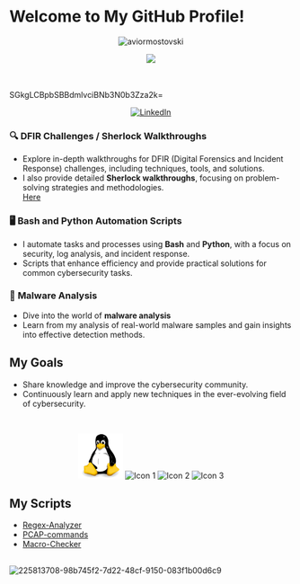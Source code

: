 # Welcome to My GitHub Profile!
<p align="center"> <img src="https://komarev.com/ghpvc/?username=aviormostovski&label=Profile%20views&color=0e75b6&style=flat" alt="aviormostovski" /> </p>


<p align="center">
  <img src="https://github.com/user-attachments/assets/6e599287-1314-4f66-bbb1-e1a71e23b09f" width="250" />
</p>

<br>

SGkgLCBpbSBBdmlvciBNb3N0b3Zza2k=   <p align="center">
<a href="https://www.linkedin.com/in/avior-mostovski/">
    <img src="https://github.com/user-attachments/assets/0aa5369d-b869-42dd-8cc0-1429427feedf" alt="LinkedIn" height="80" width="80" />
  </a>
</p>


### 🔍 **DFIR Challenges / Sherlock Walkthroughs**
- Explore in-depth walkthroughs for DFIR (Digital Forensics and Incident Response) challenges, including techniques, tools, and solutions.
- I also provide detailed **Sherlock walkthroughs**, focusing on problem-solving strategies and methodologies.<br>
  [Here](https://github.com/AviorMostovski/challenges)

### 🖥️ **Bash and Python Automation Scripts**
- I automate tasks and processes using **Bash** and **Python**, with a focus on security, log analysis, and incident response.
- Scripts that enhance efficiency and provide practical solutions for common cybersecurity tasks.

### 🦠 **Malware Analysis**
- Dive into the world of **malware analysis**
- Learn from my analysis of real-world malware samples and gain insights into effective detection methods.

## My Goals
- Share knowledge and improve the cybersecurity community.
- Continuously learn and apply new techniques in the ever-evolving field of cybersecurity.
<br>
<p align="center">
  <!-- Linux Icon -->
  <img src="https://raw.githubusercontent.com/devicons/devicon/master/icons/linux/linux-original.svg" alt="linux" width="80" height="80"/> 

  <!-- Icon 1 -->
  <img src="https://github.com/user-attachments/assets/0bf4592b-481a-411b-bcbc-a55a44c75027" alt="Icon 1" width="80" height="80"/>

  <!-- Icon 2 -->
  <img src="https://github.com/user-attachments/assets/de024e9d-cc8b-4021-b736-3791f27ab468" alt="Icon 2" width="80" height="80"/>

  <!-- Icon 3 -->
  <img src="https://github.com/user-attachments/assets/f3497815-eb57-48f1-97ce-625fde68dfc2" alt="Icon 3" width="80" height="80"/>
</p>

<p align="center">

## My Scripts 
- [Regex-Analyzer](https://github.com/AviorMostovski/Regex-Analyzer)
- [PCAP-commands](https://github.com/AviorMostovski/PCAP-commands-script)
- [Macro-Checker](https://github.com/AviorMostovski/Macro-Checker-Automation)
  
</p>




##
![225813708-98b745f2-7d22-48cf-9150-083f1b00d6c9](https://github.com/user-attachments/assets/4ccc9a05-b3aa-4c7f-b55e-932429a8f2c2)
